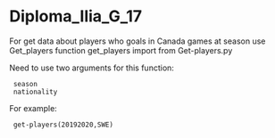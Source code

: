 # Diploma_Ilia_G_17
For get data about players who goals in Canada games at season use Get_players function
get_players import from Get-players.py

Need to use two arguments for this function:

     season
     nationality

For example:

     get-players(20192020,SWE)